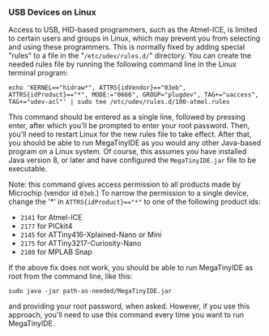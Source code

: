 ### USB Devices on Linux
Access to USB, HID-based programmers, such as the Atmel-ICE, is limited to certain users and groups in Linux, which may prevent you from selecting and using these programmers.  This is normally fixed by adding special "rules" to a file in the "`/etc/udev/rules.d/`" directory.  You can create tne needed rules file by running the following command line in the Linux terminal program:

`echo 'KERNEL=="hidraw*", ATTRS{idVendor}=="03eb", ATTRS{idProduct}=="*", MODE:="0666", GROUP="plugdev", TAG+="uaccess", TAG+="udev-acl"' | sudo tee /etc/udev/rules.d/100-atmel.rules`

This command should be entered as a single line, followed by pressing enter, after which you'll be prompted to enter your root password.  Then, you'll need to restart Linux for the new rules file to take effect.  After that, you should be able to run MegaTinyIDE as you would any other Java-based program on a Linux system.  Of course, this assumes you have installed Java version 8, or later and have configured the `MegaTinyIDE.jar` file to be executable.

Note: this command gives access permission to all products made by Microchip (vendor id `03eb`.)  To narrow the permission to a single device, change the '*' in `ATTRS{idProduct}=="*"` to one of the following product ids:

  - `2141` for Atmel-ICE
  - `2177` for PICkit4
  - `2145` for ATTiny416-Xplained-Nano or Mini
  - `2175` for ATTiny3217-Curiosity-Nano
  - `2180` for MPLAB Snap

If the above fix does not work, you should be able to run MegaTinyIDE as root from the command line, like this:

   `sudo java -jar path-as-needed/MegaTinyIDE.jar`
   
and providing your root password, when asked.  However, if you use this approach, you'll need to use this command every time you want to run MegaTinyIDE.